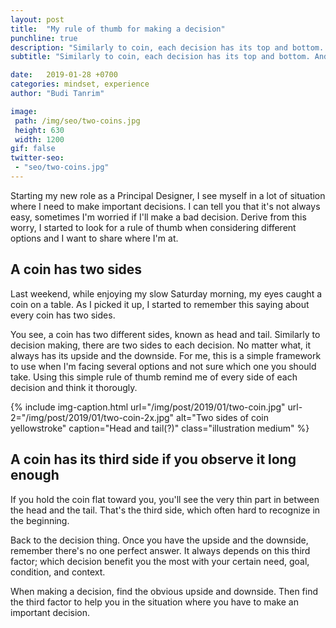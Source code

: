 ```yaml
---
layout: post
title:  "My rule of thumb for making a decision"
punchline: true
description: "Similarly to coin, each decision has its top and bottom. And the middle."
subtitle: "Similarly to coin, each decision has its top and bottom. And the middle."

date:   2019-01-28 +0700
categories: mindset, experience
author: "Budi Tanrim"

image:
 path: /img/seo/two-coins.jpg
 height: 630
 width: 1200
gif: false
twitter-seo: 
 - "seo/two-coins.jpg"
---
```


Starting my new role as a Principal Designer, I see myself in a lot of situation where I need to make important decisions. I can tell you that it's not always easy, sometimes I'm worried if I'll make a bad decision. Derive from this worry, I started to look for a rule of thumb when considering different options and I want to share where I'm at.


## A coin has two sides
Last weekend, while enjoying my slow Saturday morning, my eyes caught a coin on a table. As I picked it up, I started to remember this saying about every coin has two sides.

You see, a coin has two different sides, known as head and tail. Similarly to decision making, there are two sides to each decision. No matter what, it always has its upside and the downside. For me, this is a simple framework to use when I'm facing several options and not sure which one you should take. Using this simple rule of thumb remind me of every side of each decision and think it thorougly.

{% include img-caption.html 
url="/img/post/2019/01/two-coin.jpg" 
url-2="/img/post/2019/01/two-coin-2x.jpg" 
alt="Two sides of coin yellowstroke" 
caption="Head and tail(?)" 
class="illustration medium" %}

## A coin has its third side if you observe it long enough
If you hold the coin flat toward you, you'll see the very thin part in between the head and the tail. That's the third side, which often hard to recognize in the beginning.

Back to the decision thing. Once you have the upside and the downside, remember there's no one perfect answer. It always depends on this third factor; which decision benefit you the most with your certain need, goal, condition, and context.

When making a decision, find the obvious upside and downside. Then find the third factor to help you in the situation where you have to make an important decision.